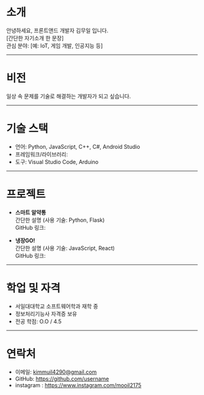 # 소개

안녕하세요, 프론트앤드 개발자 김무일 입니다.  
[간단한 자기소개 한 문장]  
관심 분야: [예: IoT, 게임 개발, 인공지능 등]

---

# 비전


일상 속 문제를 기술로 해결하는 개발자가 되고 싶습니다.

---

# 기술 스택

- 언어: Python, JavaScript, C++, C#, Android Studio
- 프레임워크/라이브러리:
- 도구: Visual Studio Code, Arduino

---

# 프로젝트

- **스마트 알약통**  
  간단한 설명 (사용 기술: Python, Flask)  
  GitHub 링크: 

- **냉장GO!**  
  간단한 설명 (사용 기술: JavaScript, React)  
  GitHub 링크: 

---

# 학업 및 자격

- 서일대대학교 소프트웨어학과 재학 중
- 정보처리기능사 자격증 보유
- 전공 학점: O.O / 4.5

---

# 연락처

- 이메일: kimmuil4290@gmail.com  
- GitHub: https://github.com/username  
- instagram : https://www.instagram.com/mooil2175
